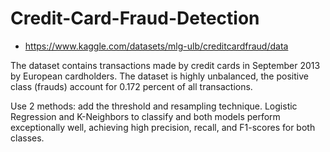 # Credit-Card-Fraud-Detection

- https://www.kaggle.com/datasets/mlg-ulb/creditcardfraud/data

The dataset contains transactions made by credit cards in September 2013 by European cardholders.
The dataset is highly unbalanced, the positive class (frauds) account for 0.172 percent of all transactions.

Use 2 methods: add the threshold and resampling technique.
Logistic Regression and K-Neighbors to classify and both models perform exceptionally well, achieving high precision, recall, and F1-scores for both classes.
